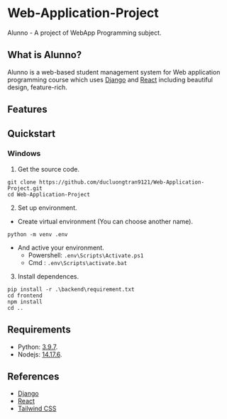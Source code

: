 # Web-Application-Project
Alunno - A project of WebApp Programming subject.

## What is Alunno?
Alunno is a web-based student management system for Web application programming course which uses [Django](https://www.djangoproject.com/) and [React](https://reactjs.org/) including beautiful design, feature-rich.

## Features

## Quickstart
### Windows
1. Get the source code.
```
git clone https://github.com/ducluongtran9121/Web-Application-Project.git
cd Web-Application-Project
```
2. Set up environment.  
- Create virtual environment (You can choose another name).
```
python -m venv .env
```
- And active your environment.  
  - Powershell: ``.env\Scripts\Activate.ps1``
  - Cmd : ``.env\Scripts\activate.bat``
3. Install dependences.
```
pip install -r .\backend\requirement.txt
cd frontend
npm install
cd ..
```

## Requirements
- Python: [3.9.7](https://www.python.org/ftp/python/3.9.7/).
- Nodejs: [14.17.6](https://nodejs.org/dist/v14.17.6/).


## References
- [Django](https://www.djangoproject.com/)
- [React](https://reactjs.org/)
- [Tailwind CSS](https://tailwindcss.com/)